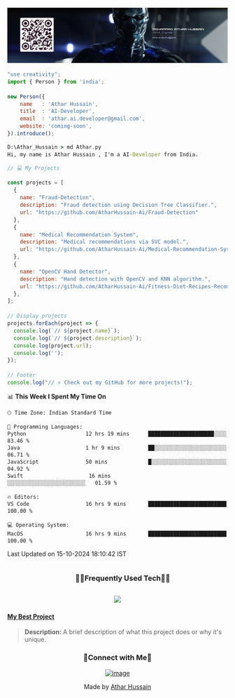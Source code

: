 ![logo](https://github.com/AtharHussain-Ai/AtharHussain-Ai/blob/main/git.jpg)
<!--
- !! Thank you for keeping this sign !!
- Original Creation by Deri Kurniawan (Deri-Kurniawan)
- Github Repository: https://github.com/Deri-Kurniawan/Deri-Kurniawan
- ⭐ Don't forget to give a star ⭐
-->


```js
"use creativity";
import { Person } from 'india';

new Person({
    name   : 'Athar Hussain',
    title  : 'AI-Developer',
    email  : 'athar.ai.developer@gmail.com',
    website: 'coming-soon',
}).introduce();
```

```cmd
D:\Athar_Hussain > md Athar.py
Hi, my name is Athar Hussain , I'm a AI-Developer from India.
```




<!--START_SECTION:waka-->
<!--START_SECTION:waka-->
```js
// 💻 My Projects

const projects = [
  {
    name: "Fraud-Detection",
    description: "Fraud detection using Decision Tree Classifier.",
    url: "https://github.com/AtharHussain-Ai/Fraud-Detection"
  },
  {
    name: "Medical Recommendation System",
    description: "Medical recommendations via SVC model.",
    url: "https://github.com/AtharHussain-Ai/Medical-Recommendation-System"
  },
  {
    name: "OpenCV Hand Detector",
    description: "Hand detection with OpenCV and KNN algorithm.",
    url: "https://github.com/AtharHussain-Ai/Fitness-Diet-Recipes-Recommendation"
  },
];

// Display projects
projects.forEach(project => {
  console.log(`// ${project.name}`);
  console.log(`// ${project.description}`);
  console.log(project.url);
  console.log('');
});

// Footer
console.log("// ⭐️ Check out my GitHub for more projects!");

```

📊 **This Week I Spent My Time On** 

```text
🕑︎ Time Zone: Indian Standard Time

💬 Programming Languages: 
Python                   12 hrs 19 mins      █████████████████████░░░░   83.46 % 
Java                     1 hr 9 mins         ██░░░░░░░░░░░░░░░░░░░░░░░   06.71 % 
JavaScript               50 mins             █░░░░░░░░░░░░░░░░░░░░░░░░   04.92 % 
Swift                     16 mins             ░░░░░░░░░░░░░░░░░░░░░░░░░   01.59 % 

🔥 Editors: 
VS Code                  16 hrs 9 mins       █████████████████████████   100.00 % 

💻 Operating System: 
MacOS                    16 hrs 9 mins       █████████████████████████   100.00 % 
```


 Last Updated on 15-10-2024 18:10:42 IST
<!--END_SECTION:waka-->
  
</div>


<!--h1 without bottom border-->
<div id="user-content-toc">
  <ul align="center">
    <summary><h3 style="display: inline-block">🧑‍💻Frequently Used Tech🧑‍💻</h3></summary>
  </ul>
</div>
<!--tech stack icons-->
<p align="center">
<a href="https://skillicons.dev">
<img src="https://skillicons.dev/icons?i=python,tensorflow,css,docker,js,mysql,notion,opencv,swift,vscode,xd,java,html,github,git,photoshop,ai,flask&perline=3" />
</a>
</p>


#### [My Best Project](https://github.com/AtharHussain-Ai/MyBestProject)
> **Description:** A brief description of what this project does or why it's unique.




<h3 align="center">🤝Connect with Me🤝</h3>
<div align="center">

[![image](https://img.shields.io/badge/LinkedIn-0077B5?style=for-the-badge&logo=linkedin&logoColor=white)](https://www.linkedin.com/in/mohammad-athar-hussain-7a589a327/)

  
</div>

<!--x axis divider-->
<div align="center">
    Made by <a href="https://github.com/AtharHussain-Ai?tab=repositories" target="_blank">Athar Hussain</a>
</div>

<!--x axis divider-->
